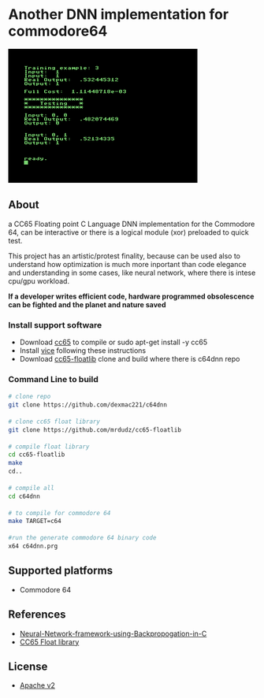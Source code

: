 # Another DNN implementation for commodore64
 
 ![alt text](c64dnn.png)

## About

a CC65 Floating point C Language DNN implementation for the Commodore 64, can be interactive or there is a logical module (xor) preloaded to quick test. 

This project has an artistic/protest finality, because can be used also
to understand how optimization is much more inportant than code elegance and understanding in some cases, like neural network, where there is intese cpu/gpu workload.

**If a developer writes efficient code, hardware programmed obsolescence can be fighted and the planet and nature saved**  

### Install support software

* Download [cc65](https://cc65.github.io/) to compile or sudo apt-get install -y cc65
* Install [vice](https://jolyonbrown.com/post/vice-on-ubuntu/) following these instructions
* Download [cc65-floatlib](https://github.com/mrdudz/cc65-floatlib) clone and build where there is c64dnn repo 

### Command Line to build

```bash
# clone repo
git clone https://github.com/dexmac221/c64dnn

# clone cc65 float library
git clone https://github.com/mrdudz/cc65-floatlib

# compile float library
cd cc65-floatlib
make
cd..

# compile all
cd c64dnn

# to compile for commodore 64
make TARGET=c64

#run the generate commodore 64 binary code
x64 c64dnn.prg
```

## Supported platforms

* Commodore 64
  
## References

* [Neural-Network-framework-using-Backpropogation-in-C](https://github.com/mayurbhole/Neural-Network-framework-using-Backpropogation-in-C)
* [CC65 Float library](https://github.com/mrdudz/cc65-floatlib) 

## License

* [Apache v2](http://www.apache.org/licenses/LICENSE-2.0)

